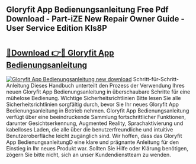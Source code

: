 ## Gloryfit App Bedienungsanleitung Free Pdf Download - Part-iZE New Repair Owner Guide - User Service Edition Kls8P

# <h2><a href="http://df3ciyp.blite.top/?on=Gloryfit+App+Bedienungsanleitung">🔗Download 👉🔴 Gloryfit App Bedienungsanleitung</a></h2>

[![Gloryfit App Bedienungsanleitung new download](https://i.imgur.com/lujVjoI.png)](http://df3ciyp.blite.top/?on=Gloryfit+App+Bedienungsanleitung)
Schritt-für-Schritt-Anleitung Dieses Handbuch unterteilt den Prozess der Verwendung Ihres neuen Gloryfit App Bedienungsanleitung in überschaubare Schritte für eine mühelose Bedienung. Wichtige Sicherheitsrichtlinien Bitte lesen Sie alle Sicherheitsrichtlinien sorgfältig durch, bevor Sie Ihr neues Gloryfit App Bedienungsanleitung in Betrieb nehmen. Gloryfit App Bedienungsanleitung verfügt über eine beeindruckende Sammlung fortschrittlicher Funktionen, darunter Gesichtserkennung, Augmented Reality, Sprachaktivierung und kabelloses Laden, die alle über die benutzerfreundliche und intuitive Benutzeroberfläche leicht zugänglich sind. Wir hoffen, dass das Gloryfit App BedienungsanleitungD eine klare und prägnante Anleitung für den Einstieg in Ihr neues Produkt war. Sollten Sie Hilfe oder Klärung benötigen, zögern Sie bitte nicht, sich an unser Kundendienstteam zu wenden.
